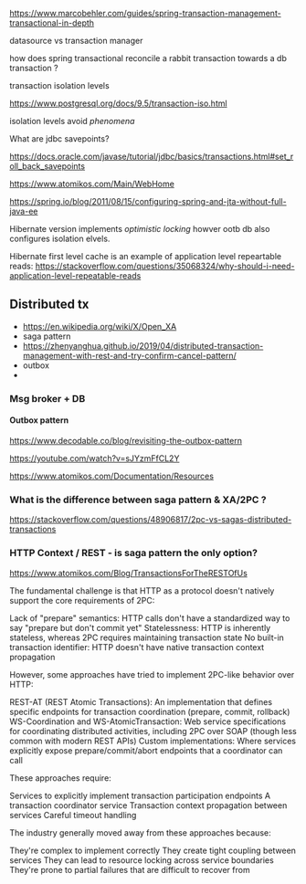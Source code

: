 https://www.marcobehler.com/guides/spring-transaction-management-transactional-in-depth

datasource vs transaction manager

how does spring transactional reconcile a rabbit transaction towards a db transaction ? 


transaction isolation levels

https://www.postgresql.org/docs/9.5/transaction-iso.html

isolation levels avoid _phenomena_


What are jdbc savepoints?

https://docs.oracle.com/javase/tutorial/jdbc/basics/transactions.html#set_roll_back_savepoints


https://www.atomikos.com/Main/WebHome

https://spring.io/blog/2011/08/15/configuring-spring-and-jta-without-full-java-ee


Hibernate version implements _optimistic locking_ howver ootb db also configures isolation elvels.

Hibernate first level cache is an example of application level repeartable reads: https://stackoverflow.com/questions/35068324/why-should-i-need-application-level-repeatable-reads


## Distributed tx

- https://en.wikipedia.org/wiki/X/Open_XA
- saga pattern
- https://zhenyanghua.github.io/2019/04/distributed-transaction-management-with-rest-and-try-confirm-cancel-pattern/
- outbox
- 

### Msg broker + DB 

#### Outbox pattern

https://www.decodable.co/blog/revisiting-the-outbox-pattern

https://youtube.com/watch?v=sJYzmFfCL2Y

https://www.atomikos.com/Documentation/Resources

### What is the difference between saga pattern & XA/2PC ? 

https://stackoverflow.com/questions/48906817/2pc-vs-sagas-distributed-transactions


 ### HTTP Context / REST - is saga pattern the only option?

 https://www.atomikos.com/Blog/TransactionsForTheRESTOfUs

The fundamental challenge is that HTTP as a protocol doesn't natively support the core requirements of 2PC:

Lack of "prepare" semantics: HTTP calls don't have a standardized way to say "prepare but don't commit yet"
Statelessness: HTTP is inherently stateless, whereas 2PC requires maintaining transaction state
No built-in transaction identifier: HTTP doesn't have native transaction context propagation

However, some approaches have tried to implement 2PC-like behavior over HTTP:

REST-AT (REST Atomic Transactions): An implementation that defines specific endpoints for transaction coordination (prepare, commit, rollback)
WS-Coordination and WS-AtomicTransaction: Web service specifications for coordinating distributed activities, including 2PC over SOAP (though less common with modern REST APIs)
Custom implementations: Where services explicitly expose prepare/commit/abort endpoints that a coordinator can call

These approaches require:

Services to explicitly implement transaction participation endpoints
A transaction coordinator service
Transaction context propagation between services
Careful timeout handling

The industry generally moved away from these approaches because:

They're complex to implement correctly
They create tight coupling between services
They can lead to resource locking across service boundaries
They're prone to partial failures that are difficult to recover from
